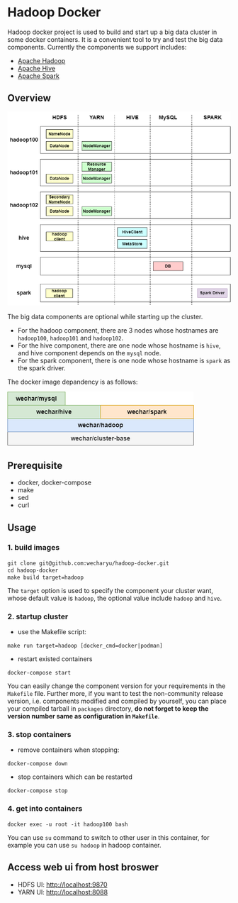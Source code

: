 # Hadoop Docker

Hadoop docker project is used to build and start up a big data cluster in some docker containers. It is a convenient tool to try and test the big data components. Currently the components we support includes:
- [Apache Hadoop](https://hadoop.apache.org/)
- [Apache Hive](https://hive.apache.org/)
- [Apache Spark](https://spark.apache.org/)


## Overview
![hadoop cluster overview](hadoop-cluster.png)

The big data components are optional while starting up the cluster.
- For the hadoop component, there are 3 nodes whose hostnames are `hadoop100`, `hadoop101` and `hadoop102`.
- For the hive component, there are one node whose hostname is `hive`, and hive component depends on the `mysql` node.
- For the spark component, there is one node whose hostname is `spark` as the spark driver.

The docker image depandency is as follows:

![docker image depandency](docker-images.png)

## Prerequisite
- docker, docker-compose
- make
- sed
- curl

## Usage

### 1. build images
```
git clone git@github.com:wecharyu/hadoop-docker.git
cd hadoop-docker
make build target=hadoop
```
The `target` option is used to specify the component your cluster want, whose default value is `hadoop`, the optional value include `hadoop` and `hive`.

### 2. startup cluster
- use the Makefile script:
```
make run target=hadoop [docker_cmd=docker|podman]
```
- restart existed containers
```
docker-compose start
```
You can easily change the component version for your requirements in the `Makefile` file. Further more, if you want to test the non-community release version, i.e. components modified and compiled by yourself, you can place your compiled tarball in `packages` directory, **do not forget to keep the version number same as configuration in `Makefile`**.
### 3. stop containers
- remove containers when stopping:
```
docker-compose down
```
- stop containers which can be restarted
```
docker-compose stop
```
### 4. get into containers
```
docker exec -u root -it hadoop100 bash
```
You can use `su` command to switch to other user in this container, for example you can use `su hadoop` in hadoop container.

## Access web ui from host broswer

- HDFS UI: [http://localhost:9870](http://localhost:9870)
- YARN UI: [http://localhost:8088](http://localhost:8088)
